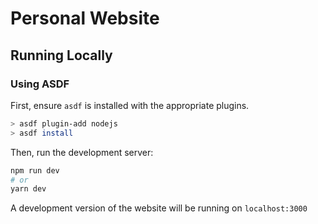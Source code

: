 # Personal Website

## Running Locally

### Using ASDF

First, ensure `asdf` is installed with the appropriate plugins.

```bash
> asdf plugin-add nodejs
> asdf install
```

Then, run the development server:

```bash
npm run dev
# or
yarn dev
```

A development version of the website will be running on `localhost:3000`